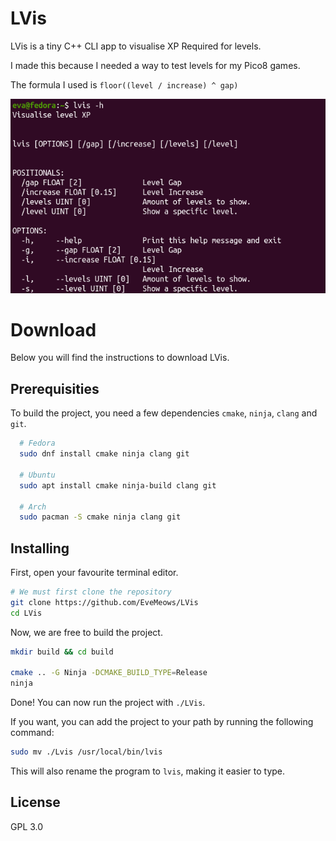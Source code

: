 # LVis

LVis is a tiny C++ CLI app to visualise XP Required for levels.

I made this because I needed a way to test levels for my Pico8 games.

The formula I used is `floor((level / increase) ^ gap)`

![showcase](./Github/lvis.png)

# Download
Below you will find the instructions to download LVis.

## Prerequisities
To build the project, you need a few dependencies `cmake`, `ninja`, `clang` and `git`.
```bash
  # Fedora
  sudo dnf install cmake ninja clang git

  # Ubuntu
  sudo apt install cmake ninja-build clang git

  # Arch
  sudo pacman -S cmake ninja clang git
```

## Installing
First, open your favourite terminal editor.
```bash
# We must first clone the repository
git clone https://github.com/EveMeows/LVis
cd LVis
```

Now, we are free to build the project.
```bash
mkdir build && cd build

cmake .. -G Ninja -DCMAKE_BUILD_TYPE=Release
ninja
```
Done! You can now run the project with `./LVis`.

If you want, you can add the project to your path by running the following command:
```bash
sudo mv ./Lvis /usr/local/bin/lvis
```
This will also rename the program to `lvis`, making it easier to type.

## License 
GPL 3.0
